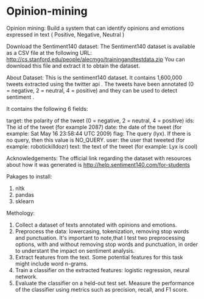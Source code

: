 # Opinion-mining
Opinion mining: Build a system that can identify opinions and emotions expressed in text ( Positive, Negative, Neutral )


Download the Sentiment140 dataset: The Sentiment140 dataset is available as a CSV file at the following URL: http://cs.stanford.edu/people/alecmgo/trainingandtestdata.zip  You can download this file and extract it to obtain the dataset.


About Dataset:
This is the sentiment140 dataset. It contains 1,600,000 tweets extracted using the twitter api . The tweets have been annotated (0 = negative, 2 = neutral, 4 = positive) and they can be used to detect sentiment .

It contains the following 6 fields:

target: the polarity of the tweet (0 = negative, 2 = neutral, 4 = positive)
ids: The id of the tweet (for example 2087)
date: the date of the tweet (for example: Sat May 16 23:58:44 UTC 2009)
flag: The query (lyx). If there is no query, then this value is NO_QUERY.
user: the user that tweeted (for example: robotickilldozr)
text: the text of the tweet (for example: Lyx is cool)

Acknowledgements:
The official link regarding the dataset with resources about how it was generated is 
http://help.sentiment140.com/for-students 


Pakages to install:
1. nltk
2. pandas
3. sklearn

Methology:
1. Collect a dataset of texts annotated with opinions and emotions.
2. Preprocess the data: lowercasing, tokenization, removing stop words and punctuation. 
It's important to note,that I test two preprocessing options, with and without removing stop words and punctuation, in order to understant the impact on sentiment analysis. 
4. Extract features from the text. Some potential features for this task might include word n-grams.
5. Train a classifier on the extracted features: logistic regression, neural network.
6. Evaluate the classifier on a held-out test set. Measure the performance of the classifier using metrics such as precision, recall, and F1 score.
